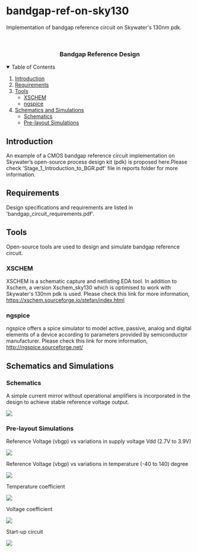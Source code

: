 # bandgap-ref-on-sky130
Implementation of bandgap reference circuit on Skywater's 130nm pdk.

<br />
<p align="center">
  <h3 align="center">Bandgap Reference Design</h3>
</p>
<!-- TABLE OF CONTENTS -->
<details open="open">
  <summary>Table of Contents</summary>
  <ol>
    <li>
      <a href="#introduction">Introduction</a>
    </li>
    <li>
      <a href="#requirements">Requirements</a>
    </li>
	<li>
      <a href="#tools">Tools</a>
	  <ul>
        <li><a href="#xschem">XSCHEM</a></li>
        <li><a href="#ngspice">ngspice</a></li>
      </ul>
    </li>
	<li>
      <a href="#schematics-and-simulations">Schematics and Simulations</a>
	  	<ul>
        <li><a href="#schematics">Schematics</a></li>
        <li><a href="#pre-layout simulations">Pre-layout Simulations</a></li>
      </ul>
    </li>
  </ol>
</details>

<!-- Introduction -->
## Introduction

An  example  of  a  CMOS  bandgap  reference  circuit  implementation  on  Skywater’s  open-source  process design kit (pdk) is proposed here.Please check 'Stage_1_Introduction_to_BGR.pdf' file in reports folder for more information.

<!-- Requirements -->
## Requirements

Design specifications and requirements are listed in 'bandgap_circuit_requirements.pdf'.

<!-- Tools -->
## Tools

Open-source tools are used to design and simulate bandgap reference circuit.

### XSCHEM

XSCHEM is a schematic capture and netlisting EDA tool. In addition to Xschem, a version Xschem_sky130 which is optimised to work with Skywater's 130nm pdk is used. Please check this link for more information, 
https://xschem.sourceforge.io/stefan/index.html

### ngspice

ngspice offers a spice simulator to model active, passive, analog and digital elements of a device according to parameters provided by semiconductor manufacturer. Please check this link for more information, http://ngspice.sourceforge.net/

<!-- Schematics and Simulations -->
## Schematics and Simulations

### Schematics

A simple current mirror without operational amplifiers is incorporated in the design to achieve stable reference voltage output.

![](/pre-layout/snapshots/bandgap_ref_cir.jpg)

### Pre-layout Simulations

Reference Voltage (vbgp) vs variations in supply voltage Vdd (2.7V to 3.9V)

![](/pre-layout/snapshots/pre_sim_vv.jpg)

Reference Voltage (vbgp) vs variations in temperature (-40 to 140) degree

![](/pre-layout/snapshots/pre_sim_tv.jpg)

Temperature coefficient

![](/pre-layout/snapshots/pre_sim_tc.jpg)

Voltage coefficient

![](/pre-layout/snapshots/pre_sim_vc.jpg)

Start-up circuit

![](/pre-layout/snapshots/pre_sim_startup.jpg)




